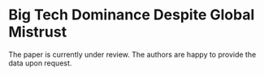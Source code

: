 # Big Tech Dominance Despite Global Mistrust
The paper is currently under review. The authors are happy to provide the data upon request.
